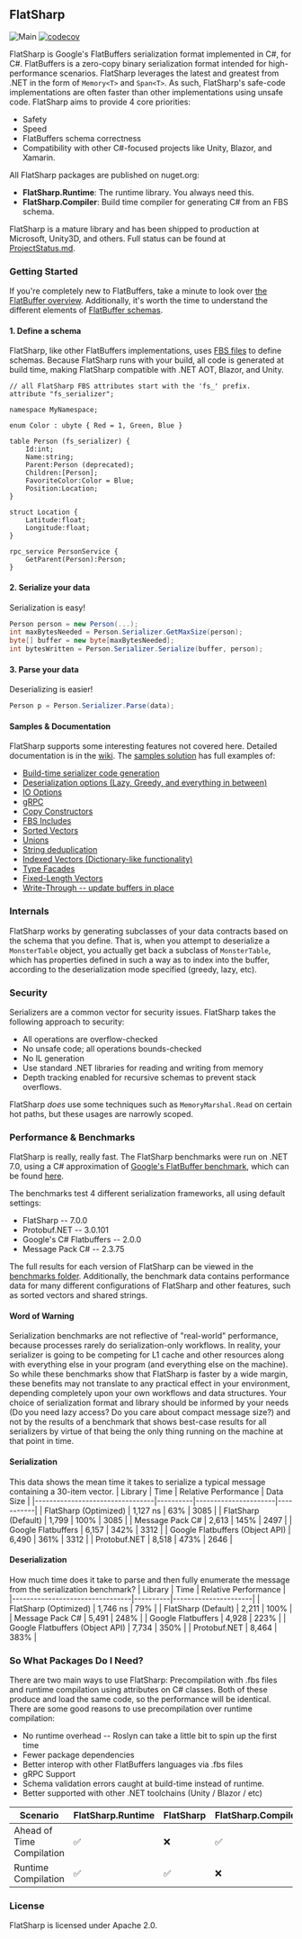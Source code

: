## FlatSharp
![Main](https://github.com/jamescourtney/FlatSharp/actions/workflows/dotnet.yml/badge.svg?branch=main)
[![codecov](https://codecov.io/gh/jamescourtney/FlatSharp/branch/main/graph/badge.svg?token=6EUECHZGT4)](https://codecov.io/gh/jamescourtney/FlatSharp)

FlatSharp is Google's FlatBuffers serialization format implemented in C#, for C#. FlatBuffers is a zero-copy binary serialization format intended for high-performance scenarios. 
FlatSharp leverages the latest and greatest from .NET in the form of `Memory<T>` and `Span<T>`.
As such, FlatSharp's safe-code implementations are often faster than other implementations using unsafe code. FlatSharp aims to provide 4 core priorities:

- Safety
- Speed
- FlatBuffers schema correctness
- Compatibility with other C#-focused projects like Unity, Blazor, and Xamarin.

All FlatSharp packages are published on nuget.org:
- **FlatSharp.Runtime**: The runtime library. You always need this.
- **FlatSharp.Compiler**: Build time compiler for generating C# from an FBS schema.

FlatSharp is a mature library and has been shipped to production at Microsoft, Unity3D, and others. Full status can be found at [ProjectStatus.md](ProjectStatus.md).

### Getting Started
If you're completely new to FlatBuffers, take a minute to look over [the FlatBuffer overview](https://google.github.io/flatbuffers/index.html#flatbuffers_overview). Additionally, it's worth the time to understand the different elements of [FlatBuffer schemas](https://google.github.io/flatbuffers/flatbuffers_guide_writing_schema.html).

#### 1. Define a schema
FlatSharp, like other FlatBuffers implementations, uses [FBS files](samples/Example02-SchemaFiles/SchemaFilesExample.fbs) to define schemas. Because FlatSharp runs with your build, all code is generated at build time, making FlatSharp compatible with .NET AOT, Blazor, and Unity.

``` fbs
// all FlatSharp FBS attributes start with the 'fs_' prefix.
attribute "fs_serializer";

namespace MyNamespace;

enum Color : ubyte { Red = 1, Green, Blue }

table Person (fs_serializer) {
    Id:int;
    Name:string;
    Parent:Person (deprecated);
    Children:[Person];
    FavoriteColor:Color = Blue;
    Position:Location;
}

struct Location {
    Latitude:float;
    Longitude:float;
}

rpc_service PersonService {
    GetParent(Person):Person;
}
```

#### 2. Serialize your data
Serialization is easy!
```c#
Person person = new Person(...);
int maxBytesNeeded = Person.Serializer.GetMaxSize(person);
byte[] buffer = new byte[maxBytesNeeded];
int bytesWritten = Person.Serializer.Serialize(buffer, person);
```

#### 3. Parse your data
Deserializing is easier!
```c#
Person p = Person.Serializer.Parse(data);
```

#### Samples & Documentation
FlatSharp supports some interesting features not covered here. Detailed documentation is in the [wiki](https://github.com/jamescourtney/FlatSharp/wiki). The [samples solution](samples/) has full examples of:
- [Build-time serializer code generation](samples/Example03-SchemaFiles2/)
- [Deserialization options (Lazy, Greedy, and everything in between)](samples/Example01-SerializerOptions/SerializerOptionsExample.cs)
- [IO Options](samples/Example04-IOOptions/)
- [gRPC](samples/Example05-gRPC/)
- [Copy Constructors](samples/Example06-CopyConstructors/)
- [FBS Includes](samples/Example07-Includes/)
- [Sorted Vectors](samples/Example08-SortedVectors/)
- [Unions](samples/Example09-Unions/)
- [String deduplication](samples/Example10-SharedStrings/)
- [Indexed Vectors (Dictionary-like functionality)](samples/Example11-IndexedVectors/)
- [Type Facades](samples/Example12-TypeFacades/)
- [Fixed-Length Vectors](samples/Example13-StructVectors/)
- [Write-Through -- update buffers in place](samples/Example14-WriteThrough/)

### Internals
FlatSharp works by generating subclasses of your data contracts based on the schema that you define. 
That is, when you attempt to deserialize a `MonsterTable` object, you actually get back a subclass of `MonsterTable`, 
which has properties defined in such a way as to index into the buffer, according to the deserialization mode specified (greedy, lazy, etc).

### Security
Serializers are a common vector for security issues. FlatSharp takes the following approach to security:
- All operations are overflow-checked
- No unsafe code; all operations bounds-checked
- No IL generation
- Use standard .NET libraries for reading and writing from memory
- Depth tracking enabled for recursive schemas to prevent stack overflows.

FlatSharp *does* use some techniques such as `MemoryMarshal.Read` on certain hot paths, but these usages are narrowly scoped.

### Performance & Benchmarks
FlatSharp is really, really fast. The FlatSharp benchmarks were run on .NET 7.0, using a C# approximation of [Google's FlatBuffer benchmark](https://github.com/google/flatbuffers/tree/benchmarks/benchmarks/cpp/FB), which can be found [here](src/Benchmark).

The benchmarks test 4 different serialization frameworks, all using default settings:
- FlatSharp -- 7.0.0
- Protobuf.NET -- 3.0.101
- Google's C# Flatbuffers -- 2.0.0
- Message Pack C# -- 2.3.75

The full results for each version of FlatSharp can be viewed in the [benchmarks folder](benchmarks). Additionally, the benchmark data contains performance data for many different configurations of FlatSharp and other features, such as sorted vectors and shared strings.

#### Word of Warning
Serialization benchmarks are not reflective of "real-world" performance, because processes rarely do serialization-only workflows. In reality, your serializer is going to be competing for L1 cache and other resources along with everything else in your program (and everything else on the machine). So while these benchmarks show that FlatSharp is faster by a wide margin, these benefits may not translate to any practical effect in your environment, depending completely upon your own workflows and data structures. Your choice of serialization format and library should be informed by your needs (Do you need lazy access? Do you care about compact message size?) and not by the results of a benchmark that shows best-case results for all serializers by virtue of that being the only thing running on the machine at that point in time.

#### Serialization
This data shows the mean time it takes to serialize a typical message containing a 30-item vector.
| Library                         | Time     | Relative Performance | Data Size |
|---------------------------------|----------|----------------------|-----------|
| FlatSharp (Optimized)           | 1,127 ns | 63%                  | 3085      |
| FlatSharp (Default)             | 1,799    | 100%                 | 3085      |
| Message Pack C#                 | 2,613    | 145%                 | 2497      |
| Google Flatbuffers              | 6,157    | 342%                 | 3312      |
| Google Flatbuffers (Object API) | 6,490    | 361%                 | 3312      |
| Protobuf.NET                    | 8,518    | 473%                 | 2646      |

#### Deserialization
How much time does it take to parse and then fully enumerate the message from the serialization benchmark?
| Library                         | Time     | Relative Performance |
|---------------------------------|----------|----------------------|
| FlatSharp (Optimized)           | 1,746 ns | 79%                  |
| FlatSharp (Default)             | 2,211    | 100%                 |
| Message Pack C#                 | 5,491    | 248%                 |
| Google Flatbuffers              | 4,928    | 223%                 |
| Google Flatbuffers (Object API) | 7,734    | 350%                 |
| Protobuf.NET                    | 8,464    | 383%                 |

### So What Packages Do I Need?
There are two main ways to use FlatSharp: Precompilation with .fbs files and runtime compilation using attributes on C# classes. Both of these produce and load the same code, so the performance will be identical. 
There are some good reasons to use precompilation over runtime compilation:
- No runtime overhead -- Roslyn can take a little bit to spin up the first time
- Fewer package dependencies
- Better interop with other FlatBuffers languages via .fbs files
- gRPC Support
- Schema validation errors caught at build-time instead of runtime.
- Better supported with other .NET toolchains (Unity / Blazor / etc)

Scenario | FlatSharp.Runtime | FlatSharp | FlatSharp.Compiler
------------ | ------------- | -------- | -----------------
Ahead of Time Compilation | ✅ | ❌ | ✅
Runtime Compilation | ✅ | ✅ | ❌

### License
FlatSharp is licensed under Apache 2.0.
